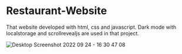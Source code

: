 # Restaurant-Website
That website developed with html, css and javascript. Dark mode with localstorage and scrollrevealjs are used in that project.

![Desktop Screenshot 2022 09 24 - 16 30 47 08](https://user-images.githubusercontent.com/98719469/192100769-b3ed5bd5-3c1c-465b-bb6a-9a0b51c230d4.png)


